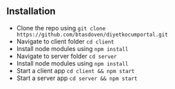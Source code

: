 
## Installation

- Clone the repo using `git clone https://github.com/btasdoven/diyetkocumportal.git`
- Navigate to client folder `cd client`
- Install node modules using `npm install`
- Navigate to server folder `cd server`
- Install node modules using `npm install`
- Start a client app `cd client && npm start`
- Start a server app `cd server && npm start`


